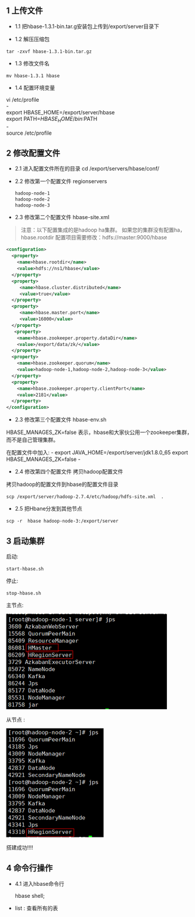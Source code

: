 ## 1 上传文件

* 1.1 把hbase-1.3.1-bin.tar.g安装包上传到/export/server目录下

* 1.2 解压压缩包

`tar -zxvf hbase-1.3.1-bin.tar.gz`

* 1.3 修改文件名

`mv hbase-1.3.1 hbase`

* 1.4 配置环境变量

vi /etc/profile<br>
\- <br>
export HBASE_HOME=/export/server/hbase <br>
export PATH=${HBASE_HOME}/bin:$PATH <br>
\- <br>
source /etc/profile

## 2 修改配置文件

* 2.1 进入配置文件所在的目录
cd /export/servers/hbase/conf/

* 2.2  修改第一个配置文件  regionservers 

      hadoop-node-1
      hadoop-node-2
      hadoop-node-3
* 2.3  修改第二个配置文件 hbase-site.xml 

> 注意：以下配置集成的是hadoop ha集群。
如果您的集群没有配置ha，hbase.rootdir 配置项目需要修改：hdfs://master:9000/hbase

``` xml
<configuration>
  <property>
    <name>hbase.rootdir</name>
    <value>hdfs://ns1/hbase</value>
  </property>
  <property>
     <name>hbase.cluster.distributed</name>
     <value>true</value>
  </property>
  <property>
     <name>hbase.master.port</name>
     <value>16000</value>
  </property>
   <property>
    <name>hbase.zookeeper.property.dataDir</name>
    <value>/export/data/zk/</value>
  </property>
  <property>
    <name>hbase.zookeeper.quorum</name>
    <value>hadoop-node-1,hadoop-node-2,hadoop-node-3</value>
  </property>
  <property>
    <name>hbase.zookeeper.property.clientPort</name>
    <value>2181</value>
  </property>
</configuration>
```
* 2.3   修改第三个配置文件 hbase-env.sh

HBASE_MANAGES_ZK=false 表示，hbase和大家伙公用一个zookeeper集群，而不是自己管理集群。

在配置文件中加入:
\-
export JAVA_HOME=/export/server/jdk1.8.0_65
export HBASE_MANAGES_ZK=false
\-

* 2.4 修改第四个配置文件 拷贝hadoop配置文件

拷贝hadoop的配置文件到hbase的配置文件目录

`scp /export/server/hadoop-2.7.4/etc/hadoop/hdfs-site.xml  .`

* 2.5 把Hbane分发到其他节点

 `scp -r  hbase hadoop-node-3:/export/server`
 
 ## 3 启动集群
 
 启动:
 
 `start-hbase.sh`
 
 停止:
 
  `stop-hbase.sh`
 
 主节点:
 
![Hbase01](https://github.com/bigDataHell/Kangaroo-/blob/master/images/Hbase01.png)
 
 从节点 : 
 
![Hbase02](https://github.com/bigDataHell/Kangaroo-/blob/master/images/Hbase02.png)
  
  搭建成功!!!!
 
 ## 4 命令行操作
 
 * 4.1 进入hbase命令行
 
     hbase shell;
     
 * list : 查看所有的表
 
 
 
 




